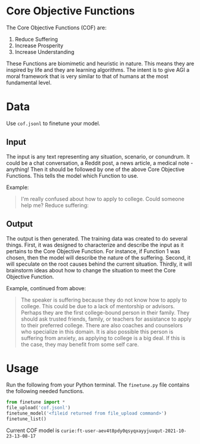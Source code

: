 # Core Objective Functions

The Core Objective Functions (COF) are:

1. Reduce Suffering
2. Increase Prosperity
3. Increase Understanding

These Functions are biomimetic and heuristic in nature. This means they are inspired by life and they are learning algorithms. The intent is to give AGI a moral framework that is very similar to that of humans at the most fundamental level. 

# Data

Use `cof.jsonl` to finetune your model.

## Input

The input is any text representing any situation, scenario, or conundrum. It could be a chat conversation, a Reddit post, a news article, a medical note - anything! Then it should be followed by one of the above Core Objective Functions. This tells the model which Function to use.

Example:

> I'm really confused about how to apply to college. Could someone help me?
> Reduce suffering:

## Output

The output is then generated. The training data was created to do several things. First, it was designed to characterize and describe the input as it pertains to the Core Objective Function. For instance, if Function 1 was chosen, then the model will describe the nature of the suffering. Second, it will speculate on the root causes behind the current situation. Thirdly, it will brainstorm ideas about how to change the situation to meet the Core Objective Function.

Example, continued from above:

> The speaker is suffering because they do not know how to apply to college. This could be due to a lack of mentorship or advisors. Perhaps they are the first college-bound person in their family. They should ask trusted friends, family, or teachers for assistance to apply to their preferred college. There are also coaches and counselors who specialize in this domain. It is also possible this person is suffering from anxiety, as applying to college is a big deal. If this is the case, they may benefit from some self care.

# Usage

Run the following from your Python terminal. The `finetune.py` file contains the following needed functions.

```python
from finetune import *
file_upload('cof.jsonl')
finetune_model('<fileid returned from file_upload command>')
finetune_list()
```

Current COF model is `curie:ft-user-aev4t8pdy0qsyqxayyjuuqut-2021-10-23-13-08-17`